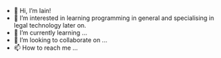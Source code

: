 - 👋 Hi, I’m Iain!
- 👀 I’m interested in learning programming in general and specialising in legal technology later on.
- 🌱 I’m currently learning ...
- 💞️ I’m looking to collaborate on ...
- 📫 How to reach me ...

<!---
kurdock/kurdock is a ✨ special ✨ repository because its `README.md` (this file) appears on your GitHub profile.
You can click the Preview link to take a look at your changes.
--->

